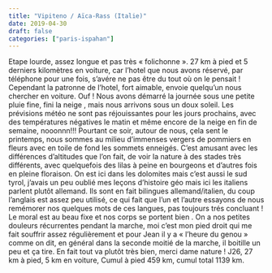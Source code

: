 ```yaml
---
title: "Vipiteno / Aïca-Rass (Italie)"
date: 2019-04-30
draft: false
categories: ["paris-ispahan"]
---
```


Etape lourde, assez longue et pas très « folichonne ». 27 km à pied et 5 derniers kilomètres en voiture, car l’hotel que nous avons réservé, par téléphone pour une fois, s’avére ne pas être du tout où on le pensait ! Cependant la patronne de l’hotel, fort aimable, envoie quelqu’un nous chercher en voiture. Ouf !
Nous avons démarré la journée sous une petite pluie fine, fini la neige , mais nous arrivons sous un doux soleil. Les prévisions météo ne sont pas réjouissantes pour les jours prochains, avec des températures négatives le matin et même encore de la neige en fin de semaine, nooonnn!!! Pourtant ce soir, autour de nous, çela sent le printemps, nous sommes au milieu d’immenses vergers de pommiers en fleurs avec en toile de fond les sommets enneigés. C’est amusant avec les différences d’altitudes que l’on fait, de voir la nature à des stades très différents, avec quelquefois des lilas à peine en bourgeons et d’autres fois en pleine floraison.
On est ici dans les dolomites mais c’est aussi le sud tyrol, j’avais un peu oublié mes leçons d’histoire géo mais ici les italiens parlent plutôt allemand. Ils sont en fait bilingues allemand/italien, du coup l’anglais est assez peu utilisé, ce qui fait que l’un et l’autre essayons de nous remémorer nos quelques mots de ces langues, pas toujours trés concluant !
Le moral est au beau fixe et nos corps se portent bien . On a nos petites douleurs récurrentes pendant la marche, moi c’est mon pied droit qui me fait souffrir assez régulièrement et pour Jean il y a « l’heure du genou » comme on dit, en général dans la seconde moitié de la marche, il boitille un peu et ça tire. En fait tout va plutôt très bien, merci dame nature !
J26, 27 km à pied, 5 km en voiture, Cumul à pied 459 km, cumul total 1139 km.

